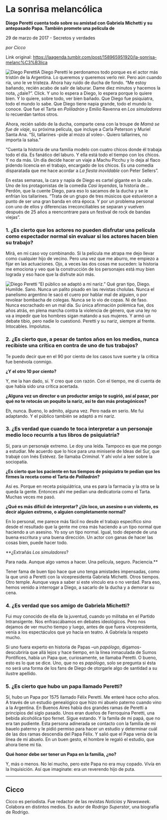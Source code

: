 # La sonrisa melancólica

**Diego Peretti cuenta todo sobre su amistad con Gabriela Michetti y su antepasado Papa. También promete una película de**

29 de marzo de 2017 - Secretos y verdades

_por Cicco_

Link original: https://laagenda.tumblr.com/post/158965951920/la-sonrisa-melanc%C3%B3lica

![Diego Peretti](https://64.media.tumblr.com/a66eea4940d6f6fbb34e9d93dbd6b5c1/tumblr_inline_pk0ib6qfUs1t6q87u_500.jpg)A Diego Peretti le perdonamos todo porque es el actor más tristón de la Argentina. Lo queremos y queremos verlo reír. Pero aún cuando ría, uno le ve tristeza. Ahora hay ruido de ducha de fondo. “Me estoy bañando, recién acabo de salir de laburar. Dame diez minutos y hacemos la nota, ¿dale?”. Click. Y uno lo espera a Diego, lo espera porque lo quiere bien. Y lo quiere, sobre todo, ver bien bañado. Que Diego fue psiquiatra, todo el mundo lo sabe. Que Diego tiene napia grande, todo el mundo lo conoce. Que fue el Tarta en *Poliladrón* y Emilio Ravenna en *Los simuladores* lo recuerdan tantos otros.

Ahora, recién salido de la ducha, comparte cena con la troupe de *Mamá se fue de viaje*, su próxima película, que incluye a Carla Peterson y Muriel Santa Ana. “Si, tallarines -pide al mozo al voleo-. Quiero tallarines, no importa la salsa.”

“Cuenta la historia de una familia modelo con cuatro chicos donde él trabaja todo el día. Es fanático del laburo. Y ella está todo el tiempo con los chicos. Y no da más. Un día decide hacer un viaje a Machu Picchu y lo deja al flaco pidendo licencia en el trabajo, encargado de los chicos. Es una comedia disparatada que me hace acordar a *La fiesta inovldable* con Peter Sellers”.

En estas semanas, la cara y napia de Diego es cartel gigante en la calle. Uno de los protagonistas de la comedia *Casi leyendas*, la historia de… Perdón, que la cuente Diego, para eso lo sacamos de la ducha y se le enfrían los tallarines. “Trata de un grupo de tres músicos que estuvieron a punto de ser una gran banda en otra época. Y por un problema personal con uno de ellos y diferencias irreconciliables se separan y vuelven después de 25 años a reencontrare para un festival de rock de bandas viejas”.

### 1. ¿Es cierto que los actores no pueden disfrutar una película como espectador normal sin evaluar si los actores hacen bien su trabajo?

Mirá, en mi caso voy combinando. Si la película me atrapa me dejo llevar como cualquier hijo de vecino. Pero una vez que me aburro, me empiezo a fijar en las actuaciones. Ojo, a veces las dos cosas me suceden: la historia me emociona y veo que la construcción de los personajes está muy bien lograda y eso hace que la disfrute aún más. 

![Diego Peretti](https://64.media.tumblr.com/a66eea4940d6f6fbb34e9d93dbd6b5c1/tumblr_inline_pk0ib6qfUs1t6q87u_500.jpg) “El público se adaptó a mi nariz.” Qué gran tipo, Diego. Humilde. Sano. Nunca un palito pisado en las revistas cholulas. Nunca el panelismo argentino le sacó el cuero por hablar mal de alguien, o por revolear bombacha de colegas. Nunca se lo vio de copas. Ni de faso. Nunca escrachado en un mal día. Su única afirmación polémica fue, dos años atrás, en plena marcha contra la violencia de género, que una ley no va a impedir que los hombres sigan matando a sus mujeres. Y armó un debate tibio, pero nadie lo cuestionó. Peretti y su nariz, siempre al frente. Intocables. Impolutos.

### 2. ¿Es cierto que, a pesar de tantos años en los medios, nunca recibiste una crítica en contra de uno de tus trabajos?

Te puedo decir que en el 90 por ciento de los casos tuve suerte y la crítica fue benévola conmigo.

**¿Y el otro 10 por ciento?**  

Y, me la han dado, sí. Y creo que con razón. Con el tiempo, me dí cuenta de que había sido una crítica acertada.

**¿Alguna vez un director o un productor amigo te sugirió, así al pasar, por qué no te retocás un poquito la nariz, así te dan más protagónicos?**  

Eh, nunca. Bueno, lo admito, alguna vez. Pero nada en serio. Me fui adaptando. Y el público también se adaptó a mi nariz.

### 3. ¿Es verdad que cuando te toca interpretar a un personaje medio loco recurrís a tus libros de psiquiatría?

Sí, para un personaje extremo. Le doy una leída. Tampoco es que me pongo a estudiar. Me acuerdo que lo hice para una miniserie de Ideas del Sur, que trabajé con Inés Estévez. Se llamaba *Criminal*. Y ahí volví a leer sobre la sociopatía.

**¿Es cierto que los paciente en tus tiempos de psiquiatra te pedían que les firmes la receta como el Tarta de *Poliladrón*?**  

Así es. Porque en receta psiquiátrica, una es para la farmacia y la otra se la queda la gente. Entonces ahí me pedían una dedicatoria como el Tarta. Muchas veces me pasó.

**¿Qué es más difícil de interpretar? ¿Un loco, un asesino o un violento, es decir alguien extremo, o alguien completamente normal?**  

En lo personal, me parece más fácil no desde el trabajo específico sino desde el resultado que la gente me crea más haciendo a un tipo normal que haciendo a un asesino. Yo soy un tipo normal. Igual, todo depende de una buena escritura y una buena dirección. Un actor con ganas de hacer las cosas bien, puede hacer todo.

**¿Extrañás *Los simuladores*?  

Para nada. Aunque algo vamos a hacer. Una película, seguro. Paciencia.**

Tener fama de buen tipo hace que uno tenga amistades impensadas, como la que unió a Peretti con la vicepresidenta Gabriela Michetti. Otros tiempos. Otro temple. Aunque vaya a saber si este vínculo era o no verdad. Para eso, hemos venido a interrogar a Diego, a sacarlo de la ducha y a demorar su cena.

### 4. ¿Es verdad que sos amigo de Gabriela Michetti?

Fui muy conocido de ella de la juventud, cuando yo militaba en el Partido Intransigente. Nos enfrascábamos en debates ideológicos. Pero nos dejamos de ver mucho tiempo y luego, antes de que fuera vicepresidenta, venía a los espectáculos que yo hacía en teatro. A Gabriela la respeto mucho.

Si uno fuera experto en historia de Papas –un *papólogo*, digamos- descubriría que allá lejos y hace tiempo, en la línea inmaculada de Sumos Pontífices, había un Papa que, curiosamente, se llamaba Peretti. O bueno, esto es lo que se dice. Uno, que no es *papólogo*, solo se pregunta si ésta no será una forma de los fans de Diego de otorgarle algo de santidad a su ilustre apellido. 

### 5. ¿Es cierto que hubo un papa llamado Peretti?

Sí, hubo un Papa por 1575 llamado Félix Peretti. Me enteré hace ocho años. A través de un estudio genealógico que hizo mi abuelo paterno cuando vino a la Argentina. En Buenos Aires había dos grandes ramas de Peretti a principios del siglo pasado. Unos eran dueños de Ferroquina Peretti, una bebida alcohólica tipo fernet. Sigue estando. Y la famila de mi papá, que no era tan pudiente. Esta persona adinerada se contacto con la familia de mi bauelo paterno y le pidió permiso para hacer un estudio y determinar cuál de las dos ramas descendía del Papa Félix. Y salió que el Papa venía de la línea de mi abuelo. En un buen gesto, el hombre le regaló el estudio, que ahora tiene mi tía. 

**Qué honor debe ser tener un Papa en la familia, ¿no?**  

Y, más o menos. No leí mucho, pero este Papa no era muy copado. Vivía en la Inquisición. Así que imaginate: era un reverendo hijo de puta.

  




---

 Cicco
------

 Cicco es periodista. Fue redactor de las revistas *Noticias* y *Newsweek*. Colabora en distintos medios. Es autor de *Rodrigo Superstar*, una biografía de Rodrigo. 

